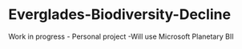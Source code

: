 # Everglades-Biodiversity-Decline

Work in progress - Personal project
-Will use Microsoft Planetary BII 
